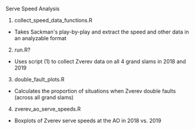 
Serve Speed Analysis

1. collect_speed_data_functions.R
- Takes Sackman's play-by-play and extract the speed and other data
in an analyzable format

 2. run.R?
 - Uses script (1) to collect Zverev data on all 4 grand slams in 2018 and 2019

 3. double_fault_plots.R
 - Calculates the proportion of situations when Zverev double
 faults (across all grand slams)

 4. zverev_ao_serve_speeds.R
 - Boxplots of Zverev serve speeds at the AO in 2018 vs. 2019
